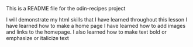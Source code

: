 This is a README file for the odin-recipes project

I will demonstrate my html skills that I have learned throughout this lesson
I have learned how to make a home page
I have learned how to add images and links to the homepage.
I also learned how to make text bold or emphasize or italicize text